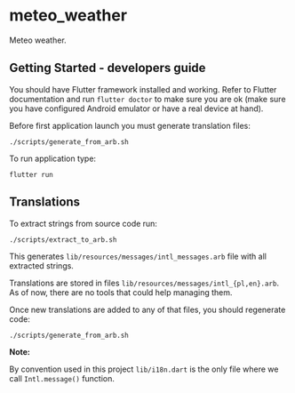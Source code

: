 # meteo_weather

Meteo weather.

## Getting Started - developers guide

You should have Flutter framework installed and working. Refer to Flutter documentation and run `flutter doctor` to make sure you are ok (make sure you have configured Android emulator or have a real device at hand).

Before first application launch you must generate translation files:

```
./scripts/generate_from_arb.sh
```

To run application type:

```
flutter run
```

## Translations

To extract strings from source code run:

```
./scripts/extract_to_arb.sh
```

This generates `lib/resources/messages/intl_messages.arb` file with all extracted
strings.

Translations are stored in files `lib/resources/messages/intl_{pl,en}.arb`. As of
now, there are no tools that could help managing them.

Once new translations are added to any of that files, you should regenerate
code:

```
./scripts/generate_from_arb.sh
```

**Note:**

By convention used in this project `lib/i18n.dart` is the only file
where we call `Intl.message()` function.
